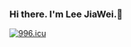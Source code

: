 ### Hi there. I'm Lee JiaWei.👋


[![996.icu](https://img.shields.io/badge/link-996.icu-red.svg)](https://996.icu)
<!--
**gsdukbh/gsdukbh** is a ✨ _special_ ✨ repository because its `README.md` (this file) appears on your GitHub profile.

Here are some ideas to get you started:

- 🔭 I’m currently working on ...
- 🌱 I’m currently learning ...
- 👯 I’m looking to collaborate on ...
- 🤔 I’m looking for help with ...
- 💬 Ask me about ...
- 📫 How to reach me: ...
- 😄 Pronouns: ...
- ⚡ Fun fact: ...
-->

